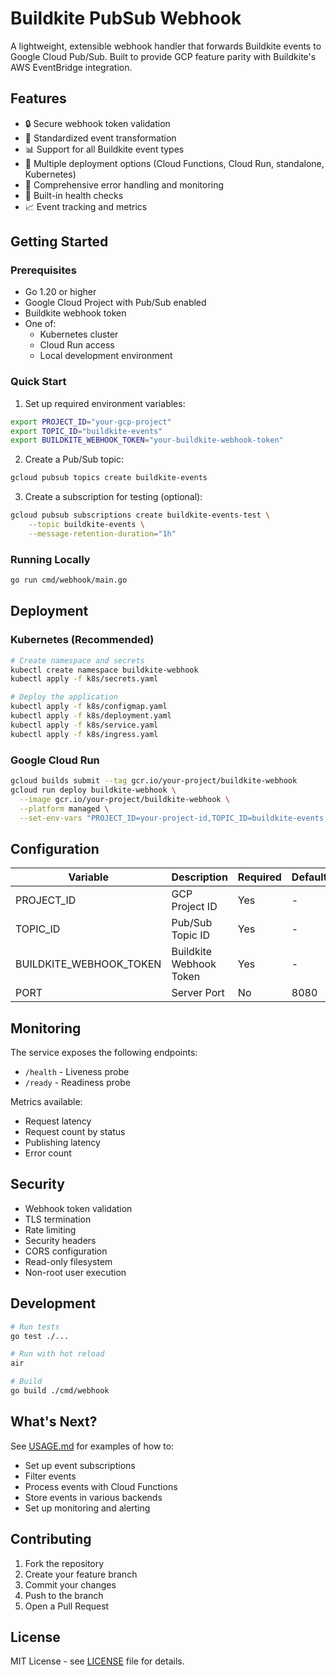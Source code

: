 # Buildkite PubSub Webhook

A lightweight, extensible webhook handler that forwards Buildkite events to Google Cloud Pub/Sub. Built to provide GCP feature parity with Buildkite's AWS EventBridge integration.

## Features

- 🔒 Secure webhook token validation
- 🔄 Standardized event transformation
- 📊 Support for all Buildkite event types
- 🚀 Multiple deployment options (Cloud Functions, Cloud Run, standalone, Kubernetes)
- 📝 Comprehensive error handling and monitoring
- 🎯 Built-in health checks
- 📈 Event tracking and metrics

## Getting Started

### Prerequisites

- Go 1.20 or higher
- Google Cloud Project with Pub/Sub enabled
- Buildkite webhook token
- One of:
  - Kubernetes cluster
  - Cloud Run access
  - Local development environment

### Quick Start

1. Set up required environment variables:
```bash
export PROJECT_ID="your-gcp-project"
export TOPIC_ID="buildkite-events"
export BUILDKITE_WEBHOOK_TOKEN="your-buildkite-webhook-token"
```

2. Create a Pub/Sub topic:
```bash
gcloud pubsub topics create buildkite-events
```

3. Create a subscription for testing (optional):
```bash
gcloud pubsub subscriptions create buildkite-events-test \
    --topic buildkite-events \
    --message-retention-duration="1h"
```

### Running Locally

```bash
go run cmd/webhook/main.go
```

## Deployment

### Kubernetes (Recommended)

```bash
# Create namespace and secrets
kubectl create namespace buildkite-webhook
kubectl apply -f k8s/secrets.yaml

# Deploy the application
kubectl apply -f k8s/configmap.yaml
kubectl apply -f k8s/deployment.yaml
kubectl apply -f k8s/service.yaml
kubectl apply -f k8s/ingress.yaml
```

### Google Cloud Run

```bash
gcloud builds submit --tag gcr.io/your-project/buildkite-webhook
gcloud run deploy buildkite-webhook \
  --image gcr.io/your-project/buildkite-webhook \
  --platform managed \
  --set-env-vars "PROJECT_ID=your-project-id,TOPIC_ID=buildkite-events,BUILDKITE_WEBHOOK_TOKEN=your-webhook-token"
```

## Configuration

| Variable | Description | Required | Default |
|----------|-------------|----------|---------|
| PROJECT_ID | GCP Project ID | Yes | - |
| TOPIC_ID | Pub/Sub Topic ID | Yes | - |
| BUILDKITE_WEBHOOK_TOKEN | Buildkite Webhook Token | Yes | - |
| PORT | Server Port | No | 8080 |

## Monitoring

The service exposes the following endpoints:
- `/health` - Liveness probe
- `/ready` - Readiness probe

Metrics available:
- Request latency
- Request count by status
- Publishing latency
- Error count

## Security

- Webhook token validation
- TLS termination
- Rate limiting
- Security headers
- CORS configuration
- Read-only filesystem
- Non-root user execution

## Development

```bash
# Run tests
go test ./...

# Run with hot reload
air

# Build
go build ./cmd/webhook
```

## What's Next?

See [USAGE.md](docs/USAGE.md) for examples of how to:
- Set up event subscriptions
- Filter events
- Process events with Cloud Functions
- Store events in various backends
- Set up monitoring and alerting

## Contributing

1. Fork the repository
2. Create your feature branch
3. Commit your changes
4. Push to the branch
5. Open a Pull Request

## License

MIT License - see [LICENSE](LICENSE) file for details.
